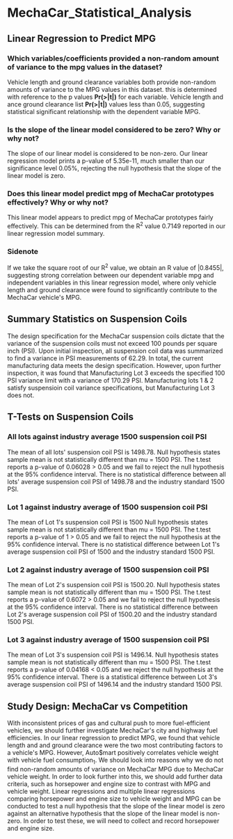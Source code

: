 # MechaCar_Statistical_Analysis
## Linear Regression to Predict MPG
### Which variables/coefficients provided a non-random amount of variance to the mpg values in the dataset?
Vehicle length and ground clearance variables both provide non-random amounts of variance to the MPG values in this dataset. this is determined with reference to the p values **Pr(>|t|)** for each variable. Vehicle length and ance ground clearance list **Pr(>|t|)** values less than 0.05, suggesting statistical significant relationship with the dependent variable MPG.
### Is the slope of the linear model considered to be zero? Why or why not?
The slope of our linear model is considered to be non-zero. Our linear regression model prints a p-value of 5.35e-11, much smaller than our significance level 0.05%, rejecting the null hypothesis that the slope of the linear model is zero.
### Does this linear model predict mpg of MechaCar prototypes effectively? Why or why not?
This linear model appears to predict mpg of MechaCar prototypes fairly effectively. This can be determined from the R<sup>2</sup> value 0.7149 reported in our linear regression model summary.
### Sidenote
If we take the square root of our R<sup>2</sup> value, we obtain an R value of |0.8455|, suggesting strong correlation between our dependent variable mpg and independent variables in this linear regression model, where only vehicle length and ground clearance were found to significantly contribute to the MechaCar vehicle's MPG.
## Summary Statistics on Suspension Coils
The design specification for the MechaCar suspension coils dictate that the variance of the suspension coils must not exceed 100 pounds per square inch (PSI). Upon initial inspection, all suspension coil data was summarized to find a variance in PSI measurements of 62.29. In total, the current manufacturing data meets the design specification. However, upon further inspection, it was found that Manufacturing Lot 3 exceeds the specified 100 PSI variance limit with a variance of 170.29 PSI. Manufacturing lots 1 & 2 satisfy suspensioin coil variance specifications, but Manufacturing Lot 3 does not.
## T-Tests on Suspension Coils
### All lots against industry average 1500 suspension coil PSI
The mean of all lots' suspension coil PSI is 1498.78. Null hypothesis states sample mean is not statistically different than mu = 1500 PSI. The t.test reports a p-value of 0.06028 > 0.05 and we fail to reject the null hypothesis at the 95% confidence interval. There is no statistical difference between all lots' average suspension coil PSI of 1498.78 and the industry standard 1500 PSI.
### Lot 1 against industry average of 1500 suspension coil PSI
The mean of Lot 1's suspension coil PSI is 1500 Null hypothesis states sample mean is not statistically different than mu = 1500 PSI. The t.test reports a p-value of 1 > 0.05 and we fail to reject the null hypothesis at the 95% confidence interval. There is no statistical difference between Lot 1's average suspension coil PSI of 1500 and the industry standard 1500 PSI.
### Lot 2 against industry average of 1500 suspension coil PSI
The mean of Lot 2's suspension coil PSI is 1500.20. Null hypothesis states sample mean is not statistically different than mu = 1500 PSI. The t.test reports a p-value of 0.6072 > 0.05 and we fail to reject the null hypothesis at the 95% confidence interval. There is no statistical difference between Lot 2's average suspension coil PSI of 1500.20 and the industry standard 1500 PSI.
### Lot 3 against industry average of 1500 suspension coil PSI
The mean of Lot 3's suspension coil PSI is 1496.14. Null hypothesis states sample mean is not statistically different than mu = 1500 PSI. The t.test reports a p-value of 0.04168 < 0.05 and we reject the null hypothesis at the 95% confidence interval. There is a statistical difference between Lot 3's average suspension coil PSI of 1496.14 and the industry standard 1500 PSI.
## Study Design: MechaCar vs Competition
With inconsistent prices of gas and cultural push to more fuel-efficient vehicles, we should further investigate MechaCar's city and highway fuel efficiencies. In our linear regression to predict MPG, we found that vehicle length and and ground clearance were the two most contributing factors to a vehicle's MPG. However, Auto$mart positively correlates vehicle weight with vehicle fuel consumption<sub>1</sub>. We should look into reasons why we do not find non-random amounts of variance on MechaCar MPG due to MechaCar vehicle weight. In order to look further into this, we should add further data criteria, such as horsepower and engine size to contrast with MPG and vehicle weight. Linear regressions and multiple linear regressions comparing horsepower and engine size to vehicle weight and MPG can be conducted to test a null hypothesis that the slope of the linear model is zero against an alternative hypothesis that the slope of the linear model is non-zero. In order to test these, we will need to collect and record horsepower and engine size.

